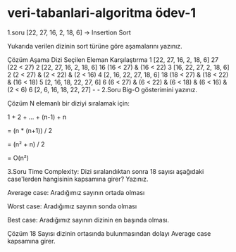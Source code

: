 # veri-tabanlari-algoritma ödev-1
1.soru
 [22, 27, 16, 2, 18, 6] -> Insertion Sort

Yukarıda verilen dizinin sort türüne göre aşamalarını yazınız.

Çözüm
Aşama	Dizi	            Seçilen Eleman	       Karşılaştırma
1	[22, 27, 16, 2, 18, 6]	27	                (22 < 27)
2	[22, 27, 16, 2, 18, 6]	16	             (16 < 27) & (16 < 22)
3	[16, 22, 27, 2, 18, 6]	2	             (2 < 27) & (2 < 22) & (2 < 16)
4	[2, 16, 22, 27, 18, 6]	18     	      (18 < 27) & (18 < 22) & (16 < 18)
5	[2, 16, 18, 22, 27, 6]	6     	      (6 < 27) & (6 < 22) & (6 < 18) & (6 < 16) & (2 < 6)
6	[2, 6, 16, 18, 22, 27]    	-	-
2.Soru
Big-O gösterimini yazınız.

Çözüm
N elemanlı bir diziyi sıralamak için:

1 + 2 + ... + (n-1) + n

= (n * (n+1)) / 2

= (n² + n) / 2

= O(n²)

3.Soru
Time Complexity: Dizi sıralandıktan sonra 18 sayısı aşağıdaki case'lerden hangisinin kapsamına girer? Yazınız.

Average case: Aradığımız sayının ortada olması

Worst case: Aradığımız sayının sonda olması

Best case: Aradığımız sayının dizinin en başında olması.

Çözüm
18 Sayısı dizinin ortasında bulunmasından dolayı Average case kapsamına girer.
